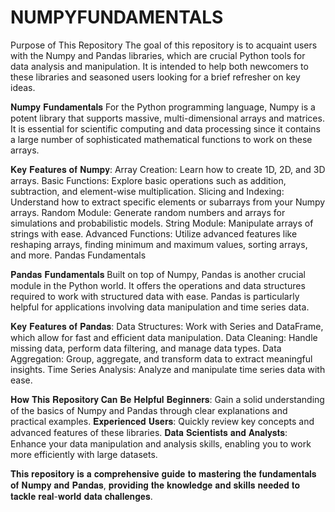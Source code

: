 # NUMPYFUNDAMENTALS
Purpose of This Repository
The goal of this repository is to acquaint users with the Numpy and Pandas libraries, which are crucial Python tools for data analysis and manipulation. It is intended to help both newcomers to these libraries and seasoned users looking for a brief refresher on key ideas.

𝐍𝐮𝐦𝐩𝐲 𝐅𝐮𝐧𝐝𝐚𝐦𝐞𝐧𝐭𝐚𝐥𝐬
For the Python programming language, Numpy is a potent library that supports massive, multi-dimensional arrays and matrices. It is essential for scientific computing and data processing since it contains a large number of sophisticated mathematical functions to work on these arrays.

𝐊𝐞𝐲 𝐅𝐞𝐚𝐭𝐮𝐫𝐞𝐬 𝐨𝐟 𝐍𝐮𝐦𝐩𝐲:
Array Creation: Learn how to create 1D, 2D, and 3D arrays.
Basic Functions: Explore basic operations such as addition, subtraction, and element-wise multiplication.
Slicing and Indexing: Understand how to extract specific elements or subarrays from your Numpy arrays.
Random Module: Generate random numbers and arrays for simulations and probabilistic models.
String Module: Manipulate arrays of strings with ease.
Advanced Functions: Utilize advanced features like reshaping arrays, finding minimum and maximum values, sorting arrays, and more.
Pandas Fundamentals


𝐏𝐚𝐧𝐝𝐚𝐬 𝐅𝐮𝐧𝐝𝐚𝐦𝐞𝐧𝐭𝐚𝐥𝐬
Built on top of Numpy, Pandas is another crucial module in the Python world. It offers the operations and data structures required to work with structured data with ease. Pandas is particularly helpful for applications involving data manipulation and time series data.


𝐊𝐞𝐲 𝐅𝐞𝐚𝐭𝐮𝐫𝐞𝐬 𝐨𝐟 𝐏𝐚𝐧𝐝𝐚𝐬:
Data Structures: Work with Series and DataFrame, which allow for fast and efficient data manipulation.
Data Cleaning: Handle missing data, perform data filtering, and manage data types.
Data Aggregation: Group, aggregate, and transform data to extract meaningful insights.
Time Series Analysis: Analyze and manipulate time series data with ease.


𝐇𝐨𝐰 𝐓𝐡𝐢𝐬 𝐑𝐞𝐩𝐨𝐬𝐢𝐭𝐨𝐫𝐲 𝐂𝐚𝐧 𝐁𝐞 𝐇𝐞𝐥𝐩𝐟𝐮𝐥
𝐁𝐞𝐠𝐢𝐧𝐧𝐞𝐫𝐬: Gain a solid understanding of the basics of Numpy and Pandas through clear explanations and practical examples.
𝐄𝐱𝐩𝐞𝐫𝐢𝐞𝐧𝐜𝐞𝐝 𝐔𝐬𝐞𝐫𝐬: Quickly review key concepts and advanced features of these libraries.
𝐃𝐚𝐭𝐚 𝐒𝐜𝐢𝐞𝐧𝐭𝐢𝐬𝐭𝐬 𝐚𝐧𝐝 𝐀𝐧𝐚𝐥𝐲𝐬𝐭𝐬: Enhance your data manipulation and analysis skills, enabling you to work more efficiently with large datasets.


𝐓𝐡𝐢𝐬 𝐫𝐞𝐩𝐨𝐬𝐢𝐭𝐨𝐫𝐲 𝐢𝐬 𝐚 𝐜𝐨𝐦𝐩𝐫𝐞𝐡𝐞𝐧𝐬𝐢𝐯𝐞 𝐠𝐮𝐢𝐝𝐞 𝐭𝐨 𝐦𝐚𝐬𝐭𝐞𝐫𝐢𝐧𝐠 𝐭𝐡𝐞 𝐟𝐮𝐧𝐝𝐚𝐦𝐞𝐧𝐭𝐚𝐥𝐬 𝐨𝐟 𝐍𝐮𝐦𝐩𝐲 𝐚𝐧𝐝 𝐏𝐚𝐧𝐝𝐚𝐬, 𝐩𝐫𝐨𝐯𝐢𝐝𝐢𝐧𝐠 𝐭𝐡𝐞 𝐤𝐧𝐨𝐰𝐥𝐞𝐝𝐠𝐞 𝐚𝐧𝐝 𝐬𝐤𝐢𝐥𝐥𝐬 𝐧𝐞𝐞𝐝𝐞𝐝 𝐭𝐨 𝐭𝐚𝐜𝐤𝐥𝐞 𝐫𝐞𝐚𝐥-𝐰𝐨𝐫𝐥𝐝 𝐝𝐚𝐭𝐚 𝐜𝐡𝐚𝐥𝐥𝐞𝐧𝐠𝐞𝐬.
